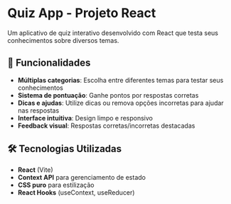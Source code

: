 # Quiz App - Projeto React

Um aplicativo de quiz interativo desenvolvido com React que testa seus conhecimentos sobre diversos temas.

## 🚀 Funcionalidades


- **Múltiplas categorias**: Escolha entre diferentes temas para testar seus conhecimentos
- **Sistema de pontuação**: Ganhe pontos por respostas corretas
- **Dicas e ajudas**: Utilize dicas ou remova opções incorretas para ajudar nas respostas
- **Interface intuitiva**: Design limpo e responsivo
- **Feedback visual**: Respostas corretas/incorretas destacadas

## 🛠 Tecnologias Utilizadas


- **React** (Vite)
- **Context API** para gerenciamento de estado
- **CSS puro** para estilização
- **React Hooks** (useContext, useReducer)
 
 
